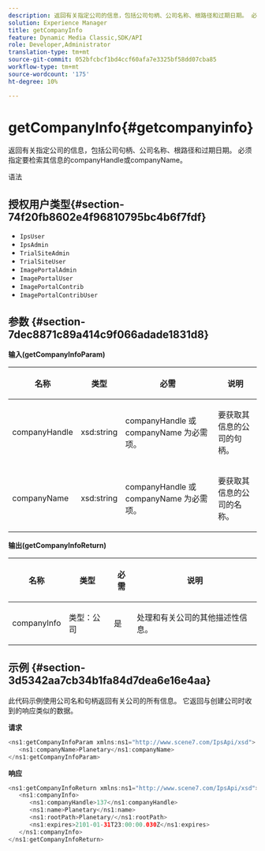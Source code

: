 ```yaml
---
description: 返回有关指定公司的信息，包括公司句柄、公司名称、根路径和过期日期。 必须指定要检索其信息的companyHandle或companyName。
solution: Experience Manager
title: getCompanyInfo
feature: Dynamic Media Classic,SDK/API
role: Developer,Administrator
translation-type: tm+mt
source-git-commit: 052bfcbcf1bd4ccf60afa7e3325bf58dd07cba85
workflow-type: tm+mt
source-wordcount: '175'
ht-degree: 10%

---
```



# getCompanyInfo{#getcompanyinfo}

返回有关指定公司的信息，包括公司句柄、公司名称、根路径和过期日期。 必须指定要检索其信息的companyHandle或companyName。

语法

## 授权用户类型{#section-74f20fb8602e4f96810795bc4b6f7fdf}

* `IpsUser`
* `IpsAdmin`
* `TrialSiteAdmin`
* `TrialSiteUser`
* `ImagePortalAdmin`
* `ImagePortalUser`
* `ImagePortalContrib`
* `ImagePortalContribUser`

## 参数 {#section-7dec8871c89a414c9f066adade1831d8}

**输入(getCompanyInfoParam)**

<table id="table_DD2688C9DA9F49C9ABCA24944829B3E5"> 
 <thead> 
  <tr> 
   <th colname="col1" class="entry"> <p>名称 </p> </th> 
   <th colname="col2" class="entry"> <p>类型 </p> </th> 
   <th colname="col3" class="entry"> <p>必需 </p> </th> 
   <th colname="col4" class="entry"> <p>说明 </p> </th> 
  </tr> 
 </thead>
 <tbody> 
  <tr> 
   <td colname="col1"> <p><span class="codeph"> <span class="varname"> companyHandle</span> </span> </p> </td> 
   <td colname="col2"> <p><span class="codeph"> xsd:string</span> </p> </td> 
   <td colname="col3"> <p><span class="codeph"> <span class="varname"> companyHandle</span> </span>或<span class="codeph"> <span class="varname"> companyName</span> </span>为必需项。 </p> </td> 
   <td colname="col4"> <p>要获取其信息的公司的句柄。 </p> </td> 
  </tr> 
  <tr> 
   <td colname="col1"> <p><span class="codeph"> <span class="varname"> companyName</span> </span> </p> </td> 
   <td colname="col2"> <p><span class="codeph"> xsd:string</span> </p> </td> 
   <td colname="col3"> <p><span class="codeph"> <span class="varname"> companyHandle</span> </span>或<span class="codeph"> <span class="varname"> companyName</span> </span>为必需项。 </p> </td> 
   <td colname="col4"> <p>要获取其信息的公司的名称。 </p> </td> 
  </tr> 
 </tbody> 
</table>

**输出(getCompanyInfoReturn)**

<table id="table_634D4E274BA7494C9C917FD244286F0D"> 
 <thead> 
  <tr> 
   <th colname="col1" class="entry"> <p>名称 </p> </th> 
   <th colname="col2" class="entry"> <p>类型 </p> </th> 
   <th colname="col3" class="entry"> <p>必需 </p> </th> 
   <th colname="col4" class="entry"> <p>说明 </p> </th> 
  </tr> 
 </thead>
 <tbody> 
  <tr> 
   <td colname="col1"> <p><span class="codeph"> <span class="varname"> companyInfo</span> </span> </p> </td> 
   <td colname="col2"> <p><span class="codeph"> 类型：公司</span> </p> </td> 
   <td colname="col3"> <p>是 </p> </td> 
   <td colname="col4"> <p>处理和有关公司的其他描述性信息。 </p> </td> 
  </tr> 
 </tbody> 
</table>

## 示例 {#section-3d5342aa7cb34b1fa84d7dea6e16e4aa}

此代码示例使用公司名和句柄返回有关公司的所有信息。 它返回与创建公司时收到的响应类似的数据。

**请求**

```java
<ns1:getCompanyInfoParam xmlns:ns1="http://www.scene7.com/IpsApi/xsd">
   <ns1:companyName>Planetary</ns1:companyName>
</ns1:getCompanyInfoParam>
```

**响应**

```java
<ns1:getCompanyInfoReturn xmlns:ns1="http://www.scene7.com/IpsApi/xsd">
   <ns1:companyInfo>
      <ns1:companyHandle>137</ns1:companyHandle>
      <ns1:name>Planetary</ns1:name>
      <ns1:rootPath>Planetary/</ns1:rootPath>
      <ns1:expires>2101-01-31T23:00:00.030Z</ns1:expires>
   </ns1:companyInfo>
</ns1:getCompanyInfoReturn>
```

